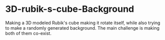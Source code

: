# 3D-rubik-s-cube-Background
Making a 3D modeled Rubik's cube making it rotate itself, while also trying to make a randomly generated background. The main challenge is making both of them co-exist.
